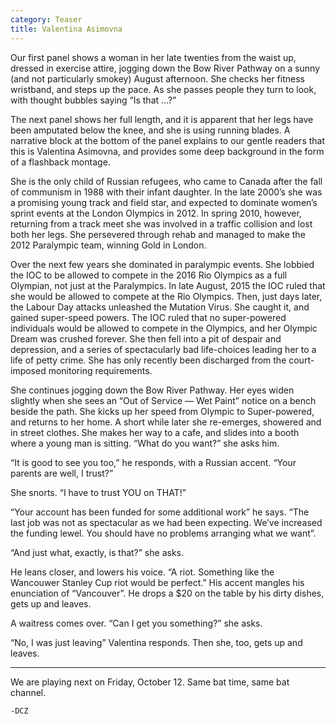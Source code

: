 ```yaml
---
category: Teaser
title: Valentina Asimovna
---
```

Our first panel shows a woman in her late twenties from the waist up, dressed in exercise 
attire, jogging down the Bow River Pathway on a sunny (and not particularly smokey) August 
afternoon. She checks her fitness wristband, and steps up the pace. As she passes people 
they turn to look, with thought bubbles saying “Is that …?”<!--more-->

The next panel shows her full length, and it is apparent that her legs have been amputated below the knee, and she is using running blades. A narrative block at the bottom of the panel explains to our gentle readers that this is Valentina Asimovna, and provides some deep background in the form of a flashback montage.

She is the only child of Russian refugees, who came to Canada after the fall of communism in 1988 with their infant daughter. In the late 2000’s she was a promising young track and field star, and expected to dominate women’s sprint events at the London Olympics in 2012. In spring 2010, however, returning from a track meet she was involved in a traffic collision and lost both her legs. She persevered through rehab and managed to make the 2012 Paralympic team, winning Gold in London.

Over the next few years she dominated in paralympic events. She lobbied the IOC to be allowed to compete in the 2016 Rio Olympics as a full Olympian, not just at the Paralympics. In late August, 2015 the IOC ruled that she would be allowed to compete at the Rio Olympics. Then, just days later, the Labour Day attacks unleashed the Mutation Virus. She caught it, and gained super-speed powers. The IOC ruled that no super-powered individuals would be allowed to compete in the Olympics, and her Olympic Dream was crushed forever. She then fell into a pit of despair and depression, and a series of spectacularly bad life-choices leading her to a life of petty crime. She has only recently been discharged from the court-imposed monitoring requirements.

She continues jogging down the Bow River Pathway. Her eyes widen slightly when she sees an “Out of Service — Wet Paint” notice on a bench beside the path. She kicks up her speed from Olympic to Super-powered, and returns to her home. A short while later she re-emerges, showered and in street clothes. She makes her way to a cafe, and slides into a booth where a young man is sitting. “What do you want?” she asks him.

“It is good to see you too,” he responds, with a Russian accent. “Your parents are well, I trust?”

She snorts. “I have to trust YOU on THAT!”

“Your account has been funded for some additional work” he says. “The last job was not as spectacular as we had been expecting. We’ve increased the funding lewel. You should have no problems arranging what we want”.

“And just what, exactly, is that?” she asks.

He leans closer, and lowers his voice. “A riot. Something like the Wancouwer Stanley Cup riot would be perfect.” His accent mangles his enunciation of “Vancouver”. He drops a $20 on the table by his dirty dishes, gets up and leaves.

A waitress comes over. “Can I get you something?” she asks.

“No, I was just leaving” Valentina responds. Then she, too, gets up and leaves.

- - - - - - - - - -

We are playing next on Friday, October 12. Same bat time, same bat channel.

    -DCZ
